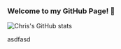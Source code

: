 ### Welcome to my GitHub Page! 👋

![Chris's GitHub stats](https://github-readme-stats.vercel.app/api?username=chrismoroney&show_icons=true&theme=maroongold)

<!--
Here are some ideas to get you started:


- 🔭 I’m currently working on ...
- 🌱 I’m currently learning ...
- 👯 I’m looking to collaborate on ...
- 🤔 I’m looking for help with ...
- 💬 Ask me about ...
- 📫 How to reach me: ...
- 😄 Pronouns: ...
- ⚡ Fun fact: ...
-->
asdfasd
